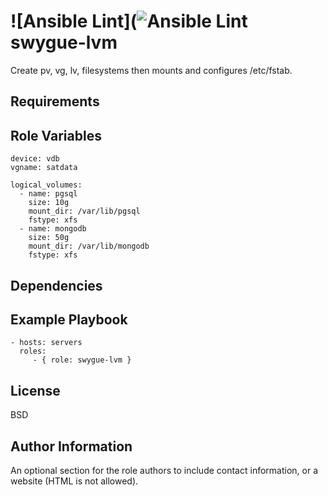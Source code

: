 ![Ansible Lint](![Ansible Lint](https://github.com/Qubinode/swygue-lvm/workflows/Ansible%20Lint/badge.svg?branch=dev)
swygue-lvm
=========

Create pv, vg, lv, filesystems then mounts and configures /etc/fstab.

Requirements
------------



Role Variables
--------------
```
device: vdb
vgname: satdata

logical_volumes:
  - name: pgsql
    size: 10g
    mount_dir: /var/lib/pgsql
    fstype: xfs
  - name: mongodb
    size: 50g
    mount_dir: /var/lib/mongodb
    fstype: xfs
```

Dependencies
------------


Example Playbook
----------------

    - hosts: servers
      roles:
         - { role: swygue-lvm }

License
-------

BSD

Author Information
------------------

An optional section for the role authors to include contact information, or a website (HTML is not allowed).
